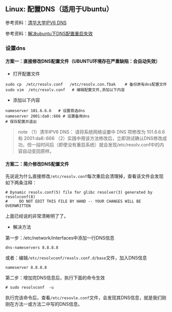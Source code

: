 ## Linux: 配置DNS（适用于Ubuntu）

参考资料：[清华大学IPV6 DNS](https://tuna.moe/help/dns/)

参考资料：[解决ubuntu下DNS配置重启失效](http://www.361way.com/ubuntu-dns-resolvconf/3637.html)

### 设置dns

#### 方案一：直接修改DNS配置文件（UBUNTU环境存在严重缺陷：会自动失效）

* 打开配置文件
```shell
sudo cp  /etc/resolv.conf   /etc/resolv.con.fbak    # 备份原有dns配置文件
sudo vim  /etc/resolv.conf   # 编辑配置文件,添加以下内容
```

* 添加以下内容
```shell
nameserver 101.6.6.6   # 设置首选dns
nameserver 2001:da8::666 # 设置备用dns
# 保存配置并退出
```
>note
>（1）清华IPV6 DNS： 请将系统网络设置中 DNS 项修改为 101.6.6.6 和 2001:da8::666
>（2）实践中用该方法修改后，立即测试确认DNS修改成功，但一段时间后（即使没有重启系统）就会发现/etc/resolv.conf中的内容自动变回原样。

#### 方案二：简介修改DNS配置文件

先说说为什么直接修改`/etc/resolv.conf`每次重启会清理掉，查看该文件会发现如下两条注释：
```shell
# Dynamic resolv.conf(5) file for glibc resolver(3) generated by resolvconf(8)
#     DO NOT EDIT THIS FILE BY HAND -- YOUR CHANGES WILL BE OVERWRITTEN
```
上面已经说的非常清晰明了了。

* 解决方法

第一步：/etc/network/interfaces中添加一行DNS信息
```shell
dns-nameservers 8.8.8.8
```
或者：编辑`/etc/resolvconf/resolv.conf.d/base`文件，加入DNS信息
```shell
nameserver 8.8.8.8
```

第二步：增加完DNS信息后，执行下面的命令生效
```shell
# sudo resolvconf  -u
```
执行完该命令后，查看`/etc/resovle.conf`文件，会发现其DNS信息，就是我们刚刚在方法一或方法二中写的DNS信息。

